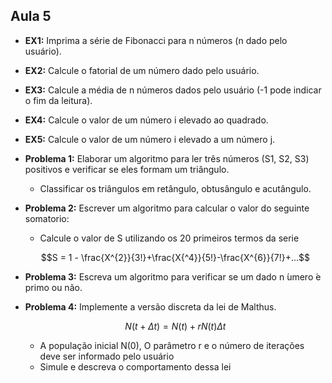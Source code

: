 ## Aula 5

- __EX1:__ Imprima a série de Fibonacci para n números (n dado pelo usuário).

- __EX2:__ Calcule o fatorial de um número dado pelo usuário.

- __EX3:__ Calcule a média de n números dados pelo usuário (-1 pode indicar o fim da leitura).

- __EX4:__ Calcule o valor de um número i elevado ao quadrado.

- __EX5:__ Calcule o valor de um número i elevado a um número j.

- __Problema 1:__ Elaborar um algoritmo para ler três números (S1, S2, S3) positivos e verificar se eles formam um triângulo.
  - Classificar os triângulos em retângulo, obtusângulo e acutângulo.

- __Problema 2:__ Escrever um algoritmo para calcular o valor do seguinte somatorio:
  - Calcule o valor de S utilizando os 20 primeiros termos da serie
  
  ```math
  S = 1 - \frac{X^{2}}{3!}+\frac{X{^4}}{5!}-\frac{X^{6}}{7!}+...
  ```

- __Problema 3:__ Escreva um algoritmo para verificar se um dado n ́umero  ́e
primo ou não.

- __Problema 4:__ Implemente a versão discreta da lei de Malthus.
  
  ```math
  N(t+\Delta t) = N(t)+rN(t)\Delta t
  ```

  - A população inicial N(0), O parâmetro r e o número de iterações deve ser informado pelo usuário
  - Simule e descreva o comportamento dessa lei
